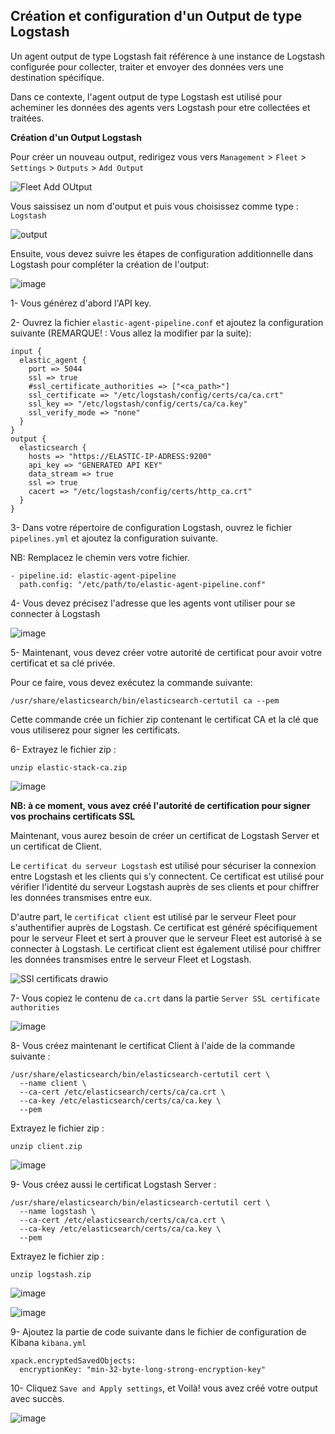 ## Création et configuration d'un Output de type Logstash 

Un agent output de type Logstash fait référence à une instance de Logstash configurée pour collecter, traiter et envoyer des données vers une destination spécifique. 

Dans ce contexte, l'agent output de type Logstash est utilisé pour acheminer les données des agents vers Logstash pour etre collectées et traitées. 

**Création d'un Output Logstash** 

Pour créer un nouveau output, redirigez vous vers `Management` > `Fleet` > `Settings` > `Outputs` > `Add Output`

![Fleet Add OUtput](https://user-images.githubusercontent.com/123748177/235136317-474b64aa-2111-4e2c-87ac-20cf69427eea.png)

Vous saissisez un nom d'output et puis vous choisissez comme type : ` Logstash `

![output](https://user-images.githubusercontent.com/123748177/235136771-1d58e3d5-9f9a-4fd4-a137-5b253623465f.png)

Ensuite, vous devez suivre les étapes de configuration additionnelle dans Logstash pour compléter la création de l'output: 

![image](https://user-images.githubusercontent.com/123748177/235137339-5e837a48-c540-4de7-bee4-d5d270a56a98.png)

1- Vous générez d'abord l'API key.

2- Ouvrez la fichier `elastic-agent-pipeline.conf` et ajoutez la configuration suivante (REMARQUE! : Vous allez la modifier par la suite):

````
input {
  elastic_agent {
    port => 5044
    ssl => true
    #ssl_certificate_authorities => ["<ca_path>"]
    ssl_certificate => "/etc/logstash/config/certs/ca/ca.crt"
    ssl_key => "/etc/logstash/config/certs/ca/ca.key"
    ssl_verify_mode => "none"
  }
}
output {
  elasticsearch {
    hosts => "https://ELASTIC-IP-ADRESS:9200"
    api_key => "GENERATED API KEY"
    data_stream => true
    ssl => true
    cacert => "/etc/logstash/config/certs/http_ca.crt"
  }
}

````

3- Dans votre répertoire de configuration Logstash, ouvrez le fichier `pipelines.yml` et ajoutez la configuration suivante.

NB: Remplacez le chemin vers votre fichier.

```
- pipeline.id: elastic-agent-pipeline
  path.config: "/etc/path/to/elastic-agent-pipeline.conf"

```

4- Vous devez précisez l'adresse que les agents vont utiliser pour se connecter à Logstash

![image](https://user-images.githubusercontent.com/123748177/235174010-7e450e63-7c76-482f-9880-0cf9a6a527fc.png)


5- Maintenant, vous devez créer votre autorité de certificat pour avoir votre certificat et sa clé privée.

Pour ce faire, vous devez exécutez la commande suivante: 
```
/usr/share/elasticsearch/bin/elasticsearch-certutil ca --pem
```
Cette commande crée un fichier zip contenant le certificat CA et la clé que vous utiliserez pour signer les certificats. 

6-  Extrayez le fichier zip :

```
unzip elastic-stack-ca.zip
```
![image](https://user-images.githubusercontent.com/123748177/235146035-6fa22863-c645-42b1-a12f-5653dea6e90e.png)

**NB: à ce moment, vous avez créé l'autorité de certification pour signer vos prochains certificats SSL**

Maintenant, vous aurez besoin de créer un certificat de Logstash Server et un certificat de Client.

Le `certificat du serveur Logstash` est utilisé pour sécuriser la connexion entre Logstash et les clients qui s'y connectent.
Ce certificat est utilisé pour vérifier l'identité du serveur Logstash auprès de ses clients et pour chiffrer les données transmises entre eux.

D'autre part, le `certificat client` est utilisé par le serveur Fleet pour s'authentifier auprès de Logstash. 
Ce certificat est généré spécifiquement pour le serveur Fleet et sert à prouver que le serveur Fleet est autorisé à se connecter à Logstash. 
Le certificat client est également utilisé pour chiffrer les données transmises entre le serveur Fleet et Logstash.


![SSl certificats drawio](https://user-images.githubusercontent.com/123748177/235360276-4d67a37c-ae94-4d99-9a5f-78e8bd9ab6c5.png)


7- Vous copiez le contenu de `ca.crt` dans la partie `Server SSL certificate authorities` 

![image](https://user-images.githubusercontent.com/123748177/235361006-925922d7-064f-4543-8287-48a284484dfd.png)

8- Vous créez maintenant le certificat Client à l'aide de la commande suivante : 

```
/usr/share/elasticsearch/bin/elasticsearch-certutil cert \
  --name client \
  --ca-cert /etc/elasticsearch/certs/ca/ca.crt \
  --ca-key /etc/elasticsearch/certs/ca/ca.key \
  --pem
```
Extrayez le fichier zip :

```
unzip client.zip
```
![image](https://user-images.githubusercontent.com/123748177/235362711-1cbebe38-6c93-4862-8ebe-56c67f39f93f.png)


9- Vous créez aussi le certificat Logstash Server : 

```
/usr/share/elasticsearch/bin/elasticsearch-certutil cert \
  --name logstash \
  --ca-cert /etc/elasticsearch/certs/ca/ca.crt \
  --ca-key /etc/elasticsearch/certs/ca/ca.key \
  --pem
```

Extrayez le fichier zip :

```
unzip logstash.zip
```

![image](https://user-images.githubusercontent.com/123748177/235362724-63f8a7f1-c89a-4077-bef1-8012690d711c.png)

![image](https://user-images.githubusercontent.com/123748177/235361083-74685b14-09da-48ef-94bd-1c4e303dbfe9.png)


9- Ajoutez la partie de code suivante dans le fichier de configuration de Kibana `kibana.yml`

```
xpack.encryptedSavedObjects:
  encryptionKey: "min-32-byte-long-strong-encryption-key"
```

10- Cliquez `Save and Apply settings`, et Voilà! vous avez créé votre output avec succès.

![image](https://user-images.githubusercontent.com/123748177/235177522-107ad5a2-2c35-4404-aa3f-44d2a6c3744f.png)
